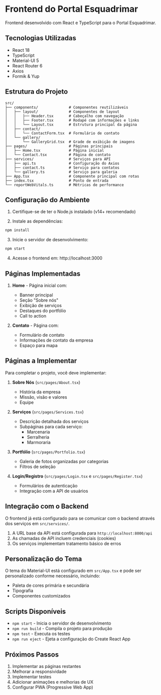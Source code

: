 # Frontend do Portal Esquadrimar

Frontend desenvolvido com React e TypeScript para o Portal Esquadrimar.

## Tecnologias Utilizadas

- React 18
- TypeScript
- Material-UI 5
- React Router 6
- Axios
- Formik & Yup

## Estrutura do Projeto

```
src/
├── components/              # Componentes reutilizáveis
│   ├── layout/              # Componentes de layout
│   │   ├── Header.tsx       # Cabeçalho com navegação
│   │   ├── Footer.tsx       # Rodapé com informações e links
│   │   └── Layout.tsx       # Estrutura principal da página
│   ├── contact/
│   │   └── ContactForm.tsx  # Formulário de contato
│   └── gallery/
│       └── GalleryGrid.tsx  # Grade de exibição de imagens
├── pages/                   # Páginas principais
│   ├── Home.tsx             # Página inicial
│   └── Contact.tsx          # Página de contato
├── services/                # Serviços para API
│   ├── api.ts               # Configuração do Axios
│   ├── contact.ts           # Serviço para contatos
│   └── gallery.ts           # Serviço para galeria
├── App.tsx                  # Componente principal com rotas
├── index.tsx                # Ponto de entrada
└── reportWebVitals.ts       # Métricas de performance
```

## Configuração do Ambiente

1. Certifique-se de ter o Node.js instalado (v14+ recomendado)

2. Instale as dependências:
```bash
npm install
```

3. Inicie o servidor de desenvolvimento:
```bash
npm start
```

4. Acesse o frontend em: http://localhost:3000

## Páginas Implementadas

1. **Home** - Página inicial com:
   - Banner principal
   - Seção "Sobre nós"
   - Exibição de serviços
   - Destaques do portfólio
   - Call to action

2. **Contato** - Página com:
   - Formulário de contato
   - Informações de contato da empresa
   - Espaço para mapa

## Páginas a Implementar

Para completar o projeto, você deve implementar:

1. **Sobre Nós** (`src/pages/About.tsx`)
   - História da empresa
   - Missão, visão e valores
   - Equipe

2. **Serviços** (`src/pages/Services.tsx`)
   - Descrição detalhada dos serviços
   - Subpáginas para cada serviço:
     - Marcenaria
     - Serralheria
     - Marmoraria

3. **Portfólio** (`src/pages/Portfolio.tsx`)
   - Galeria de fotos organizadas por categorias
   - Filtros de seleção

4. **Login/Registro** (`src/pages/Login.tsx` e `src/pages/Register.tsx`)
   - Formulários de autenticação
   - Integração com a API de usuários

## Integração com o Backend

O frontend já está configurado para se comunicar com o backend através dos serviços em `src/services/`.

1. A URL base da API está configurada para `http://localhost:8000/api`
2. As chamadas de API incluem credenciais (cookies)
3. Os serviços implementam tratamento básico de erros

## Personalização do Tema

O tema do Material-UI está configurado em `src/App.tsx` e pode ser personalizado conforme necessário, incluindo:

- Paleta de cores primária e secundária
- Tipografia
- Componentes customizados

## Scripts Disponíveis

- `npm start` - Inicia o servidor de desenvolvimento
- `npm run build` - Compila o projeto para produção
- `npm test` - Executa os testes
- `npm run eject` - Ejeta a configuração do Create React App

## Próximos Passos

1. Implementar as páginas restantes
2. Melhorar a responsividade
3. Implementar testes
4. Adicionar animações e melhorias de UX
5. Configurar PWA (Progressive Web App) 